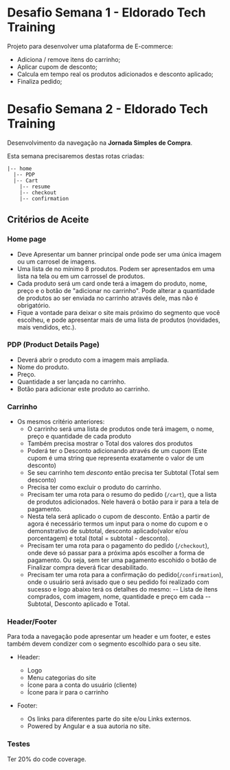# Desafio Semana 1 - Eldorado Tech Training

Projeto para desenvolver uma plataforma de E-commerce:
- Adiciona / remove itens do carrinho;
- Aplicar cupom de desconto;
- Calcula em tempo real os produtos adicionados e desconto aplicado;
- Finaliza pedido;

# Desafio Semana 2 - Eldorado Tech Training

Desenvolvimento da navegação na **Jornada Simples de Compra**.

Esta semana precisaremos destas rotas criadas:

```
|-- home
  |-- PDP
  |-- Cart
    |-- resume
    |-- checkout
    |-- confirmation
```

## Critérios de Aceite

### Home page

- Deve Apresentar um banner principal onde pode ser uma única imagem ou um carrosel de imagens.
- Uma lista de no mínimo 8 produtos. Podem ser apresentados em uma lista na tela ou em um carrossel de produtos.
- Cada produto será um card onde terá a imagem do produto, nome, preço e o botão de "adicionar no carrinho". Pode alterar a quantidade de produtos ao ser enviada no carrinho através dele, mas não é obrigatório.
- Fique a vontade para deixar o site mais próximo do segmento que você escolheu, e pode apresentar mais de uma lista de produtos (novidades, mais vendidos, etc.).

### PDP (Product Details Page)

- Deverá abrir o produto com a imagem mais ampliada.
- Nome do produto.
- Preço.
- Quantidade a ser lançada no carrinho.
- Botão para adicionar este produto ao carrinho.

### Carrinho

- Os mesmos critério anteriores:
  - O carrinho será uma lista de produtos onde terá imagem, o nome, preço e quantidade de cada produto
  - Também precisa mostrar o Total dos valores dos produtos
  - Poderá ter o Desconto adicionando através de um cupom (Este cupom é uma string que representa exatamente o valor de um desconto)
  - Se seu carrinho tem *desconto* então precisa ter Subtotal (Total sem desconto)
  - Precisa ter como excluir o produto do carrinho.
  - Precisam ter uma rota para o resumo do pedido (`/cart`), que a lista de produtos adicionados. Nele haverá o botão para ir para a tela de pagamento.
  - Nesta tela será aplicado o cupom de desconto. Então a partir de agora é necessário termos um input para o nome do cupom e o demonstrativo de subtotal, desconto aplicado(valor e/ou porcentagem) e total (total = subtotal - desconto).
  - Precisam ter uma rota para o pagamento do pedido (`/checkout`), onde deve só passar para a próxima após escolher a forma de pagamento. Ou seja, sem ter uma pagamento escohido o botão de Finalizar compra deverá ficar desabilitado.
  - Precisam ter uma rota para a confirmação do pedido(`/confirmation`), onde o usuário será avisado que o seu pedido foi realizado com sucesso e logo abaixo terá os detalhes do mesmo:
  -- Lista de itens comprados, com imagem, nome, quantidade e preço em cada
  -- Subtotal, Desconto aplicado e Total.

### Header/Footer

Para toda a navegação pode apresentar um header e um footer, e estes também devem condizer com o segmento escolhido para o seu site.

- Header:
  - Logo
  - Menu categorias do site
  - Ícone para a conta do usuário (cliente)
  - Ícone para ir para o carrinho

- Footer:
  - Os links para diferentes parte do site e/ou Links externos.
  - Powered by Angular e a sua autoria no site.

### Testes

Ter 20% do code coverage.
